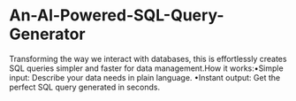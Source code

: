 # An-Al-Powered-SQL-Query-Generator
Transforming the way we interact with databases, this is effortlessly creates SQL queries simpler and faster for data management.How it works:•Simple input: Describe your data needs in plain language. •Instant output: Get the perfect SQL query generated in seconds.
